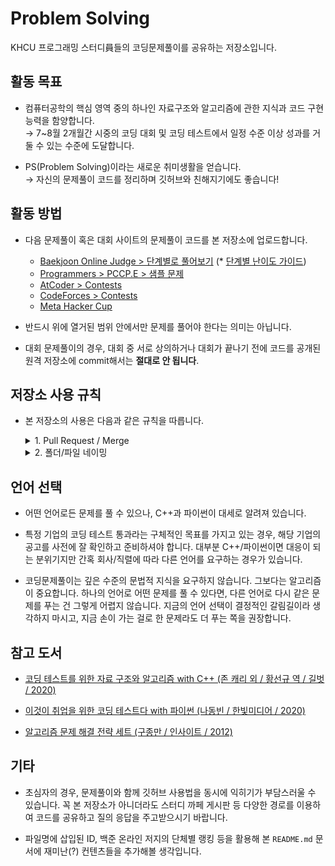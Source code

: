 # Problem Solving

KHCU 프로그래밍 스터디員들의 코딩문제풀이를 공유하는 저장소입니다.


## 활동 목표

- 컴퓨터공학의 핵심 영역 중의 하나인 자료구조와 알고리즘에 관한 지식과 코드 구현 능력을 함양합니다.  
  → 7~8월 2개월간 시중의 코딩 대회 및 코딩 테스트에서 일정 수준 이상 성과를 거둘 수 있는 수준에 도달합니다.

- PS(Problem Solving)이라는 새로운 취미생활을 얻습니다.  
  → 자신의 문제풀이 코드를 정리하며 깃허브와 친해지기에도 좋습니다!


## 활동 방법

- 다음 문제풀이 혹은 대회 사이트의 문제풀이 코드를 본 저장소에 업로드합니다.
  - [Baekjoon Online Judge > 단계별로 풀어보기](https://www.acmicpc.net/step) (* [단계별 난이도 가이드](https://github.com/KHCUProgrammingStudy/ProblemSolving/issues/2))
  - [Programmers > PCCP.E > 샘플 문제](https://certi.programmers.co.kr/about/sample)
  - [AtCoder > Contests](https://atcoder.jp/contests/)
  - [CodeForces > Contests](https://codeforces.com/contests)
  - [Meta Hacker Cup](https://www.facebook.com/codingcompetitions/hacker-cup)

- 반드시 위에 열거된 범위 안에서만 문제를 풀어야 한다는 의미는 아닙니다.

- 대회 문제풀이의 경우, 대회 중 서로 상의하거나 대회가 끝나기 전에 코드를 공개된 원격 저장소에 commit해서는 **절대로 안 됩니다**.


## 저장소 사용 규칙

- 본 저장소의 사용은 다음과 같은 규칙을 따릅니다.

  <details>
    <summary>1. Pull Request / Merge</summary>

  - 본 저장소의 `main` branch를 clone하여 새로운 branch를 만듭니다. 이때, 본인이 생성한 branch명 앞에는 `{id}_`를 접두사로 붙입니다.  
    ex) `kimpro82_boj01`

  - `main` branch로의 직접 commit은 허용하지 않으며, 반드시 **Pull Request** 방식으로 코드를 올려주시기 바랍니다.
    - Pull Request의 제목은 자신이 푼 문제의 범위를 충실히 대표할 수 있도록 작성합니다(아래 예시).
      ```txt
      백준 > 단계별 문제풀이 > 1. 입출력과 사칙연산
      백준 > 단계별 문제풀이 > 21. 재귀 > 6. 별 찍기 - 10
      AtCoder Beginner Contest 310 > A~C
      ```

  - 문제 풀이에 관한 **질의 응답은 [Pull Request](https://github.com/KHCUProgrammingStudy/ProblemSolving/pulls) 또는 [Discussions](https://github.com/KHCUProgrammingStudy/ProblemSolving/discussions) 게시판을 이용**합니다.

  - Merge 전에 최소 1명으로부터 **approval**을 받습니다.
    - 이 approval은 문제풀이 내용에 대한 검토를 포함하지 않으며, 잘못된 폴더/파일의 네이밍 내지 기존 자료들의 훼손 여부만을 확인합니다.

  - Merge 요청은 반드시 **Squash and Merge** 방식으로 합니다.
    - 필요시 추가적인 코멘트를 작성합니다.
  </details>
  <details>
    <summary>2. 폴더/파일 네이밍</summary>

  - 다음과 같은 네이밍 규칭을 따릅니다.

    * 폴더명 : PascalCase를 기본으로 하되, 전후 단어의 관계가 계층적일 경우 underscore(`_`)를 삽입하며, 공백(` `)은 두지 않습니다(아래 예시).
      ```txt
      ├─CodingContest
      │  ├─AtCoder
      │  │  ├─ABC_001
      │  │  └─ABC_002
      │  ├─Codforces
      │  │  ├─CFR_881_Div2
      │  │  └─ECR_151_Div2
      │  └─MetaHackerCup
      │      └─2022
      │          └─Qualification
      └─ProblemSolving
          ├─BOJ
          │  ├─Etc
          │  └─Step
          │      ├─01
          │      └─02
          └─Programmers
              ├─PCCE_Sample
              │  ├─01
              │  └─02
              └─PCCP_Sample_Cpp
                  └─01
      ```

  - 파일명 : `{문제 번호}_{추가하고자 하는 문자열_}{ID}.{확장자명}`의 규칙에 따라 작성합니다(아래 예시).
    ```txt
    1000_kimpro82.c
    1001_kimpro82.cpp
    1002_WA_kimpro82.py
    1003_TLE_kimpro82.java
    ```
    * C# 등 하나의 폴더 안에 하나의 `main()` 함수만을 허용하는 언어의 경우,
      위 파일명을 폴더명으로 하여 작성하시기 바랍니다(하나의 폴더 안에 하나의 문제풀이가 들어있는 꼴이 됩니다).

  - 문제풀이가 담긴 코드 파일 외의 컴파일된 실행 파일, 환경 설정과 관련한 파일, 기타 에셋 파일 등은 포함시키지 않습니다.
    (이 경우 [`.gitignore`](/.gitignore)에 해당 폴더 또는 파일을 추가합니다.)

  - [유틸리티 : 파일명 일괄 변경](/Utility/README.md)
  </details>


## 언어 선택

- 어떤 언어로든 문제를 풀 수 있으나, C++과 파이썬이 대세로 알려져 있습니다.

- 특정 기업의 코딩 테스트 통과라는 구체적인 목표를 가지고 있는 경우, 해당 기업의 공고를 사전에 잘 확인하고 준비하셔야 합니다. 대부분 C++/파이썬이면 대응이 되는 분위기지만 간혹 회사/직렬에 따라 다른 언어를 요구하는 경우가 있습니다.

- 코딩문제풀이는 깊은 수준의 문법적 지식을 요구하지 않습니다. 그보다는 알고리즘이 중요합니다. 하나의 언어로 어떤 문제를 풀 수 있다면, 다른 언어로 다시 같은 문제를 푸는 건 그렇게 어렵지 않습니다. 지금의 언어 선택이 결정적인 갈림길이라 생각하지 마시고, 지금 손이 가는 걸로 한 문제라도 더 푸는 쪽을 권장합니다.


## 참고 도서

- [코딩 테스트를 위한 자료 구조와 알고리즘 with C++ (존 캐리 외 / 황선규 역 / 길벗 / 2020)](https://search.shopping.naver.com/book/catalog/32479809044)

- [이것이 취업을 위한 코딩 테스트다 with 파이썬 (나동빈 / 한빛미디어 / 2020)](https://search.shopping.naver.com/book/catalog/32441237189)

- [알고리즘 문제 해결 전략 세트 (구종만 / 인사이트 / 2012)](https://search.shopping.naver.com/book/catalog/32438183956)


## 기타

- 초심자의 경우, 문제풀이와 함께 깃허브 사용법을 동시에 익히기가 부담스러울 수 있습니다. 꼭 본 저장소가 아니더라도 스터디 까페 게시판 등 다양한 경로를 이용하여 코드를 공유하고 질의 응답을 주고받으시기 바랍니다.

- 파일명에 삽입된 ID, 백준 온라인 저지의 단체별 랭킹 등을 활용해 본 `README.md` 문서에 재미난(?) 컨텐츠들을 추가해볼 생각입니다.
